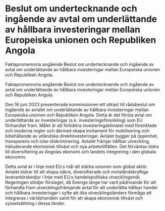 # Beslut om undertecknande och ingående av avtal om underlättande av hållbara investeringar mellan Europeiska unionen och Republiken Angola

Faktapromemoria angående Beslut om undertecknande och ingående av avtal om underlättande av hållbara investeringar mellan Europeiska unionen och Republiken Angola.

Faktapromemoria angående Beslut om undertecknande och ingående av avtal om underlättande av hållbara investeringar mellan Europeiska unionen och Republiken Angola.

Den 16 juni 2023 presenterade kommissionen ett utkast till rådsbeslut om
ingående av avtalet om underlättande av hållbara investeringar mellan
Europeiska unionen och Republiken Angola. Detta är det första avtal om
underlättande av investeringar (s.k. investeringsförenkling) som EU
förhandlat fram. Målet är att förbättra investeringsklimatet med förenklade
och moderna regler och därmed skapa incitament för mobilisering och
bibehållande av utländska direktinvesteringar. Avtalet bygger på öppenhet,
transparens och icke-diskriminering. Avtalet främjar hållbar utveckling,
inkluderande ekonomisk tillväxt och nya arbetstillfällen. Det förväntas bidra
till diversifiering av Angolas ekonomi och landets integrering i den globala
ekonomin.

Detta avtal är i linje med EU:s mål att stärka unionen som global aktör.
Avtalet bidrar till att skapa säkra, diversifierade och motståndskraftiga
leverantörskedjor i linje med EU:s handelspolitiska utvecklingsmål.
Regeringen stödjer förslaget, då Sverige länge har varit pådrivande för att
förhandla fram utvecklingsfrämjande avtal för att underlätta hållbar handel
och hållbara investeringar i syfte att öka utvecklingsländers förmåga att integreras i världshandeln samt för att skapa ekonomisk tillväxt och sysselsättning i dessa länder.

